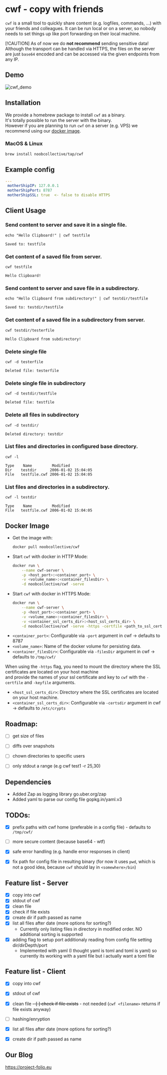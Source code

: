 # cwf - copy with friends
`cwf` is a small tool to quickly share content (e.g. logfiles, commands, ...) with your friends and colleagues. It can be run local or on a server, so nobody needs to set things up like port forwarding on their local machine.

[!CAUTION]
As of now we do **not recommend** sending sensitive data! Although the transport can be handled via HTTPS, the files on the server are just `base64` encoded and can be accessed via the given endpoints from any IP.

## Demo
![cwf_demo](https://github.com/noobcollective/cwf/assets/99724871/d2a2c286-516a-4db5-b3b4-d8ff34e8867c)


## Installation
We provide a homebrew package to install `cwf` as a binary. \
It's totally possible to run the server with the binary. \
However if you are planning to run `cwf` on a server (e.g. VPS) we recommend using our [docker image](#docker-image).

### MacOS & Linux
```bash
brew install noobcollective/tap/cwf
```

## Example config
```yaml
---
 motherShipIP: 127.0.0.1
 motherShipPort: 8787
 motherShipSSL: true  <- false to disable HTTPS
```

## Client Usage
### Send content to server and save it in a single file.
```
echo "Hello Clipboard!" | cwf testfile
```
`Saved to: testfile`

### Get content of a saved file from server.
```
cwf testfile
```
`Hello Clipboard!`

### Send content to server and save file in a subdirectory.
```
echo "Hello Clipboard from subdirectory!" | cwf testdir/testfile
```
`Saved to: testdir/testfile`

### Get content of a saved file in a subdirectory from server.
```
cwf testdir/testerfile
```
`Hello Clipboard from subdirectory!`

### Delete single file
```
cwf -d testerfile
```
`Deleted file: testerfile`

### Delete single file in subdirectory
```
cwf -d testdir/testfile
```
`Deleted file: testfile`

### Delete all files in subdirectory
```
cwf -d testdir/
```
`Deleted directory: testdir`

### List files and directories in configured base directory.
```
cwf -l
```
```
Type    Name         Modified
Dir    testdir      2006-01-02 15:04:05
File   testfile.cwf 2006-01-02 15:04:05
```

### List files and directories in a subdirectory.
```
cwf -l testdir
```
```
Type    Name         Modified
File   testfile.cwf 2006-01-02 15:04:05
```

## Docker Image
- Get the image with:
    ```bash
    docker pull noobcollective/cwf
    ```
- Start `cwf` with docker in HTTP Mode:
    ```bash
    docker run \
        --name cwf-server \
        -p <host_port>:<container_port> \
        -v <volume_name>:<container_filesDir> \
        -d noobcollective/cwf -serve
    ```
- Start `cwf` with docker in HTTPS Mode:
    ```bash
    docker run \
        --name cwf-server \
        -p <host_port>:<container_port> \
        -v <volume_name>:<container_filesDir> \
        -v <container_ssl_certs_dir>:<host_ssl_certs_dir> \
        -d noobcollective/cwf -serve -https -certfile <path_to_ssl_cert> -keyfile <path_to_ssl_key>
    ```
- `<container_port>`: Configurable via `-port` argument in cwf -> defaults to 8787
- `<volume_name>`: Name of the docker volume for persisting data.
- `<container_filesDir>`: Configurable via `-filesDir` argument in cwf -> defaults to `/tmp/cwf/`

When using the `-https` flag, you need to mount the directory where the SSL certificates are located on your host machine \
and provide the names of your ssl certificate and key to `cwf` with the `-certfile` and `-keyfile` arguments.
- `<host_ssl_certs_dir>`: Directory where the SSL certificates are located on your host machine.
- `<container_ssl_certs_dir>`: Configurable via `-certsdir` argument in cwf -> defaults to `/etc/crypts`

## Roadmap:
- [ ] get size of files
- [ ] diffs over snapshots
- [ ] chown directories to specific users
- [ ] only stdout a range (e.g cwf test1 -r 25,30)


## Dependencies
- Added Zap as logging library go.uber.org/zap
- Added yaml to parse our config file gopkg.in/yaml.v3


## TODOs:
- [x] prefix paths with cwf home (preferable in a config file) - defaults to `/tmp/cwf/`
- [ ] more secure content (because base64 - wtf)
- [x] safe error handling (e.g. handle error responses in client)
- [x] fix path for config file in resulting binary (for now it uses `pwd`, which is not a good idea, because `cwf` should lay in `<somewhere>/bin`)


## Feature list - Server
- [x] copy into cwf
- [x] stdout of cwf
- [x] clean file
- [x] check if file exists
- [x] create dir if path passed as name
- [x] list all files after date (more options for sorting?)
  - Currently only listing files in directory in modified order. NO additional sorting is supported
- [x] adding flag to setup port additionaly reading from config file setting dir/dirDepth/port
  - Implemented with yaml (I thought yaml is toml and toml is yaml) so currently its working with a yaml file but i actually want a toml file


## Feature list - Client
- [x] copy into cwf
- [x] stdout of cwf
- [x] clean file
~~- [ ] check if file exists~~ - not needed (`cwf <filename>` returns if file exists anyway)
- [ ] hashing/enryption
- [x] list all files after date (more options for sorting?)
- [x] create dir if path passed as name


## Our Blog
https://project-folio.eu
